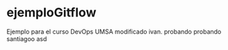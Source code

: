 # ejemploGitflow
Ejemplo para el curso DevOps UMSA
modificado
ivan.
probando probando
santiagoo
asd
